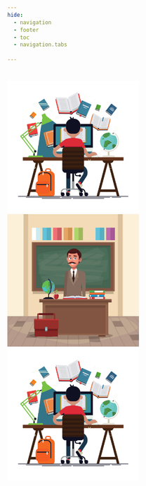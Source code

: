 ```yaml
---
hide:
  - navigation
  - footer
  - toc
  - navigation.tabs

---
```



# 

<!--

<div class="slider">
  <div class="container">
    <div class="slide x"></div>
    <div class="slide y"></div>
    <div class="slide z"></div>
  </div>
  <div class="shadow"></div>
</div>

-->


<!-- Swiper -->
<div class="swiper-container two">
	<div class="swiper-wrapper">
			<div class="swiper-slide">
					<div class="slider-image">
						<a href="../docs/learning/index.md"><img src="../assets/learning.png" style="width:300px;height:300px;"></a>
					</div>
			</div>
				<div class="swiper-slide">
					<div class="slider-image">
						<img src="../assets/teaching.png" style="width:300px;height:300px;">
					</div>
				</div>
				<div class="swiper-slide">
					<div class="slider-image">
						<img src="../assets/learning.png" style="width:300px;height:300px;">
					</div>
				</div>

 </div>
</div>
